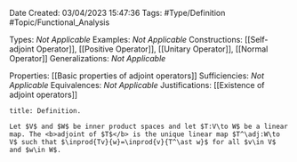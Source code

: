 <div class="topSpace"></div>

Date Created: 03/04/2023 15:47:36
Tags: #Type/Definition #Topic/Functional_Analysis

Types: <i>Not Applicable</i>
Examples: <i>Not Applicable</i>
Constructions: [[Self-adjoint Operator]], [[Positive Operator]], [[Unitary Operator]], [[Normal Operator]]
Generalizations: <i>Not Applicable</i>

Properties: [[Basic properties of adjoint operators]]
Sufficiencies: <i>Not Applicable</i>
Equivalences: <i>Not Applicable</i>
Justifications: [[Existence of adjoint operators]]

``` ad-Definition
title: Definition.

Let $V$ and $W$ be inner product spaces and let $T:V\to W$ be a linear map. The <b>adjoint of $T$</b> is the unique linear map $T^\adj:W\to V$ such that $\inprod{Tv}{w}=\inprod{v}{T^\ast w}$ for all $v\in V$ and $w\in W$.

```

